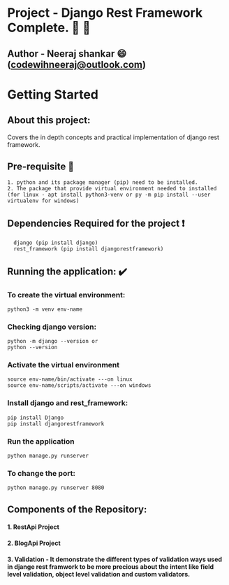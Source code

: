 # Project - Django Rest Framework Complete. :rocket: :rocket:
## Author - Neeraj shankar :smile:  (codewihneeraj@outlook.com)



# Getting Started

## About this project:
Covers the in depth concepts and practical implementation of django rest framework. 


## Pre-requisite :eyes:
    1. python and its package manager (pip) need to be installed.
    2. The package that provide virtual environment needed to installed (for linux - apt install python3-venv or py -m pip install --user virtualenv for windows)
  
  ## Dependencies Required for the project :heavy_exclamation_mark:
      django (pip install django)
      rest_framework (pip install djangorestframework)

  ## Running the application: :heavy_check_mark:
  ### To create the virtual environment:
    python3 -m venv env-name

  ### Checking django version: 
    python -m django --version or
    python --version

  ### Activate the virtual environment
    source env-name/bin/activate ---on linux
    source env-name/scripts/activate ---on windows
  
  ### Install django and rest_framework: 
    pip install Django
    pip install djangorestframework
 
    
  ### Run the application
    python manage.py runserver
       
  ### To change the port: 
    python manage.py runserver 8080


## Components of the Repository:

#### 1. RestApi Project 
#### 2. BlogApi Project
#### 3. Validation - It demonstrate the different types of validation ways used in djange rest framwork to be more precious about the intent like field level validation, object level validation and custom validators.


